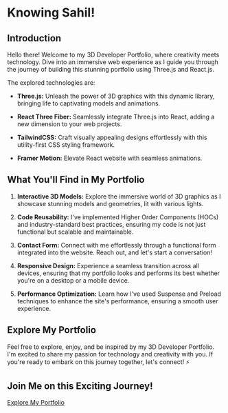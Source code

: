 # Knowing Sahil!

## Introduction

Hello there! Welcome to my 3D Developer Portfolio, where creativity meets technology. Dive into an immersive web experience as I guide you through the journey of building this stunning portfolio using Three.js and React.js.

The explored technologies are:

- **Three.js:** Unleash the power of 3D graphics with this dynamic library, bringing life to captivating models and animations.

- **React Three Fiber:** Seamlessly integrate Three.js into React, adding a new dimension to your web projects.

- **TailwindCSS:** Craft visually appealing designs effortlessly with this utility-first CSS styling framework.

- **Framer Motion:** Elevate React website with seamless animations.

## What You'll Find in My Portfolio

1. **Interactive 3D Models:** Explore the immersive world of 3D graphics as I showcase stunning models and geometries, lit with various lights.

2. **Code Reusability:** I've implemented Higher Order Components (HOCs) and industry-standard best practices, ensuring my code is not just functional but scalable and maintainable.

3. **Contact Form:** Connect with me effortlessly through a functional form integrated into the website. Reach out, and let's start a conversation!

4. **Responsive Design:** Experience a seamless transition across all devices, ensuring that my portfolio looks and performs its best whether you're on a desktop or a mobile device.

5. **Performance Optimization:** Learn how I've used Suspense and Preload techniques to enhance the site's performance, ensuring a smooth user experience.

## Explore My Portfolio

Feel free to explore, enjoy, and be inspired by my 3D Developer Portfolio. I'm excited to share my passion for technology and creativity with you. If you're ready to embark on this journey together, let's connect! ⚡️

## Join Me on this Exciting Journey!

[Explore My Portfolio](https://knowingsahil.netlify.app/) <!-- Add the link to your live portfolio here -->

